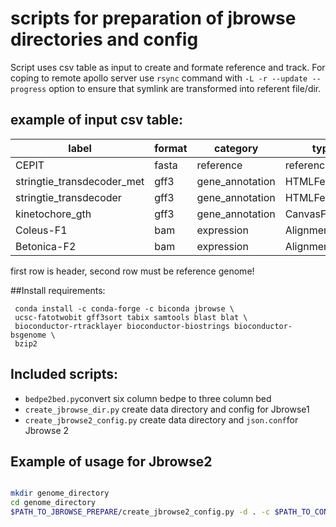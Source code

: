 # scripts for preparation of jbrowse directories and config

Script uses csv table as input to create and formate reference and track. For coping to remote apollo server use `rsync` command with `-L -r --update --progress` option to ensure that symlink are transformed into referent file/dir.

## example of input csv table:


| **label**                  | **format** | **category**    | **type**       | **dirname**                                                                                     | **filename**                                                    | **color** |
| ---------------------------- | ------------ | ----------------- | ---------------- | ------------------------------------------------------------------------------------------------- | ----------------------------------------------------------------- | ----------- |
| CEPIT                      | fasta      | reference       | reference      | /mnt/raid/454_data/cuscuta/Cepithymum_assembly_v4/0_final_hifiasm_20211203                      | asm.bp.hap1+2.p.ctg.fa                                          |           |
| stringtie_transdecoder_met | gff3       | gene_annotation | HTMLFeatures   | /mnt/raid/454_data/cuscuta/Cepithymum_assembly_v4/0_final_hifiasm_20211203/stringtie            | annotation_stringtie_conservative_with_CDS_MET_clean_eggnog.gff |           |
| stringtie_transdecoder     | gff3       | gene_annotation | HTMLFeatures   | /mnt/raid/454_data/cuscuta/Cepithymum_assembly_v4/0_final_hifiasm_20211203/stringtie            | annotation_stringtie_conservative_with_CDS_clean_eggnog.gff     |           |
| kinetochore_gth            | gff3       | gene_annotation | CanvasFeatures | /mnt/raid/454_data/cuscuta/Cepithymum_assembly_v4/0_final_hifiasm_20211203/kinetochore_proteins | kinetochore_proteins_selection_for_annot_01_gth.gff             |           |
| Coleus-F1                  | bam        | expression      | Alignments2    | /mnt/raid/454_data/cuscuta/Cepithymum_assembly_v4/0_final_hifiasm_20211203/RNA-seq_mapping      | CEPIT-Coleus-F1Aligned.sortedByCoord.out.bam                    |           |
| Betonica-F2                | bam        | expression      | Alignments2    | /mnt/raid/454_data/cuscuta/Cepithymum_assembly_v4/0_final_hifiasm_20211203/RNA-seq_mapping      | CEPIT-Betonica-F2Aligned.sortedByCoord.out.bam                  |           |

first row is header, second row must be reference genome!

##Install requirements:

     conda install -c conda-forge -c biconda jbrowse \
     ucsc-fatotwobit gff3sort tabix samtools blast blat \
     bioconductor-rtracklayer bioconductor-biostrings bioconductor-bsgenome \
     bzip2

## Included scripts:

- `bedpe2bed.py`convert six column bedpe to three column bed
- `create_jbrowse_dir.py`  create data directory and config for Jbrowse1
- `create_jbrowse2_config.py` create data directory and `json.conf`for Jbrowse 2

## Example of usage for Jbrowse2

```bash

mkdir genome_directory
cd genome_directory
$PATH_TO_JBROWSE_PREPARE/create_jbrowse2_config.py -d . -c $PATH_TO_CONFIG_CSV

``` 
